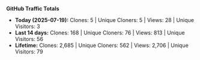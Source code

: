 
**GitHub Traffic Totals**

- **Today (2025-07-19):** Clones: 5 | Unique Cloners: 5 | Views: 28 | Unique Visitors: 3
- **Last 14 days:** Clones: 168 | Unique Cloners: 76 | Views: 813 | Unique Visitors: 56
- **Lifetime:** Clones: 2,685 | Unique Cloners: 562 | Views: 2,706 | Unique Visitors: 79
